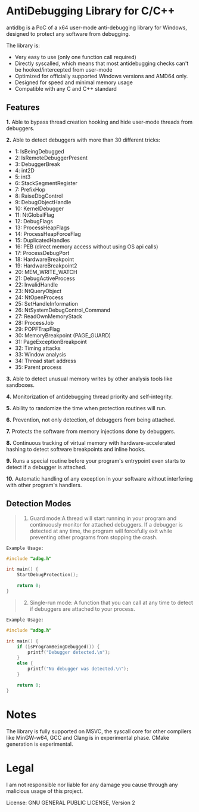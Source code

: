 # AntiDebugging Library for C/C++

antidbg is a PoC of a x64 user-mode anti-debugging library for Windows, designed to protect any software from debugging.

The library is:
- Very easy to use (only one function call required)
- Directly syscalled, which means that most antidebugging checks can't be hooked/intercepted from user-mode
- Optimized for officially supported Windows versions and AMD64 only.
- Designed for speed and minimal memory usage
- Compatible with any C and C++ standard

## Features
**__1.__** Able to bypass thread creation hooking and hide user-mode threads from debuggers.

**__2.__** Able to detect debuggers with more than 30 different tricks:
  - 1: IsBeingDebugged
  - 2: IsRemoteDebuggerPresent
  - 3: DebuggerBreak
  - 4: int2D
  - 5: int3
  - 6: StackSegmentRegister
  - 7: PrefixHop
  - 8: RaiseDbgControl
  - 9: DebugObjectHandle
  - 10: KernelDebugger
  - 11: NtGlobalFlag
  - 12: DebugFlags
  - 13: ProcessHeapFlags
  - 14: ProcessHeapForceFlag
  - 15: DuplicatedHandles
  - 16: PEB (direct memory access without using OS api calls)
  - 17: ProcessDebugPort
  - 18: HardwareBreakpoint
  - 19: HardwareBreakpoint2
  - 20: MEM_WRITE_WATCH
  - 21: DebugActiveProcess
  - 22: InvalidHandle
  - 23: NtQueryObject
  - 24: NtOpenProcess
  - 25: SetHandleInformation
  - 26: NtSystemDebugControl_Command
  - 27: ReadOwnMemoryStack
  - 28: ProcessJob
  - 29: POPFTrapFlag
  - 30: MemoryBreakpoint (PAGE_GUARD)
  - 31: PageExceptionBreakpoint
  - 32: Timing attacks
  - 33: Window analysis
  - 34: Thread start address
  - 35: Parent process 

**__3.__** Able to detect unusual memory writes by other analysis tools like sandboxes.

**__4.__** Monitorization of antidebugging thread priority and self-integrity.

**__5.__** Ability to randomize the time when protection routines will run.

**__6.__** Prevention, not only detection, of debuggers from being attached.

**__7.__** Protects the software from memory injections done by debuggers.

**__8.__** Continuous tracking of virtual memory with hardware-accelerated hashing to detect software breakpoints and inline hooks.

**__9.__** Runs a special routine before your program's entrypoint even starts to detect if a debugger is attached.

**__10.__** Automatic handling of any exception in your software without interfering with other program's handlers.

## Detection Modes
> 1. Guard mode:A thread will start running in your program and continuously monitor for attached debuggers. If a debugger is detected at any time, the program will forcefully exit while preventing other programs from stopping the crash.

`Example Usage:`
```c
#include "adbg.h"

int main() {
    StartDebugProtection();

    return 0;
}
```

> 2. Single-run mode: A function that you can call at any time to detect if debuggers are attached to your process.

`Example Usage:`
```c
#include "adbg.h"

int main() {
    if (isProgramBeingDebugged()) {
        printf("Debugger detected.\n");
    }
    else {
        printf("No debugger was detected.\n");
    }

    return 0;
}
```

# Notes
The library is fully supported on MSVC, the syscall core for other compilers like MinGW-w64, GCC and Clang is in experimental phase.
CMake generation is experimental.

# Legal
I am not responsible nor liable for any damage you cause through any malicious usage of this project.

License: GNU GENERAL PUBLIC LICENSE, Version 2